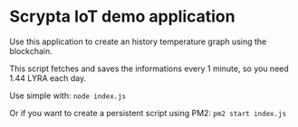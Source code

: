 # Scrypta IoT demo application

Use this application to create an history temperature graph using the blockchain.

This script fetches and saves the informations every 1 minute, so you need 1.44 LYRA each day.

Use simple with:
```node index.js```

Or if you want to create a persistent script using PM2:
```pm2 start index.js```